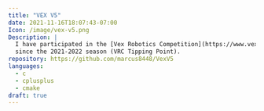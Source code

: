 ```yaml
---
title: "VEX V5"
date: 2021-11-16T18:07:43-07:00
Icon: /image/vex-v5.png
Description: |
  I have participated in the [Vex Robotics Competition](https://www.vexrobotics.com/v5/competition/)
  since the 2021-2022 season (VRC Tipping Point).
repository: https://github.com/marcus8448/VexV5
languages:
  - c
  - cplusplus
  - cmake
draft: true
---
```


